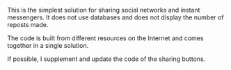 This is the simplest solution for sharing social networks and instant messengers.
It does not use databases and does not display the number of reposts made.

The code is built from different resources on the Internet and comes together in a single solution.

If possible, I supplement and update the code of the sharing buttons.
